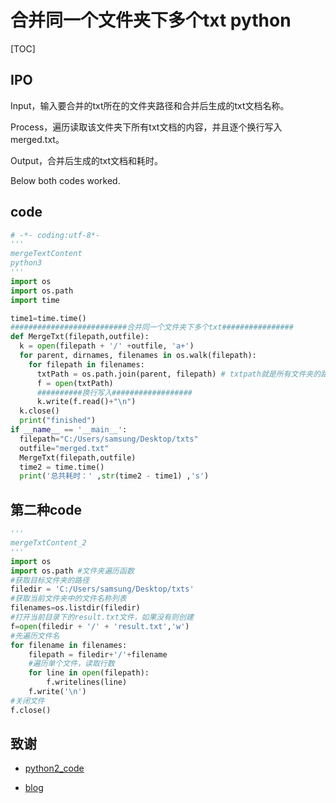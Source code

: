 # 合并同一个文件夹下多个txt python

[TOC]

## IPO

Input，输入要合并的txt所在的文件夹路径和合并后生成的txt文档名称。

Process，遍历读取该文件夹下所有txt文档的内容，并且逐个换行写入merged.txt。

Output，合并后生成的txt文档和耗时。

Below both codes worked.

## code

```python
# -*- coding:utf-8*-
'''
mergeTextContent
python3
'''
import os
import os.path
import time

time1=time.time()
##########################合并同一个文件夹下多个txt################
def MergeTxt(filepath,outfile):
  k = open(filepath + '/' +outfile, 'a+')
  for parent, dirnames, filenames in os.walk(filepath):
    for filepath in filenames:
      txtPath = os.path.join(parent, filepath) # txtpath就是所有文件夹的路径
      f = open(txtPath)
      ##########换行写入##################
      k.write(f.read()+"\n")
  k.close()
  print("finished")
if __name__ == '__main__':
  filepath="C:/Users/samsung/Desktop/txts"
  outfile="merged.txt"
  MergeTxt(filepath,outfile)
  time2 = time.time()
  print('总共耗时：' ,str(time2 - time1) ,'s')
```

## 第二种code

```python
'''
mergeTxtContent_2
'''
import os
import os.path #文件夹遍历函数  
#获取目标文件夹的路径
filedir = 'C:/Users/samsung/Desktop/txts'
#获取当前文件夹中的文件名称列表  
filenames=os.listdir(filedir)
#打开当前目录下的result.txt文件，如果没有则创建
f=open(filedir + '/' + 'result.txt','w')
#先遍历文件名
for filename in filenames:
    filepath = filedir+'/'+filename
    #遍历单个文件，读取行数
    for line in open(filepath):
        f.writelines(line)
    f.write('\n')
#关闭文件
f.close()
```



## 致谢

* [python2_code](https://www.jb51.net/article/138936.htm)

* [blog](https://www.cnblogs.com/wxj1129549016/p/9533797.html)